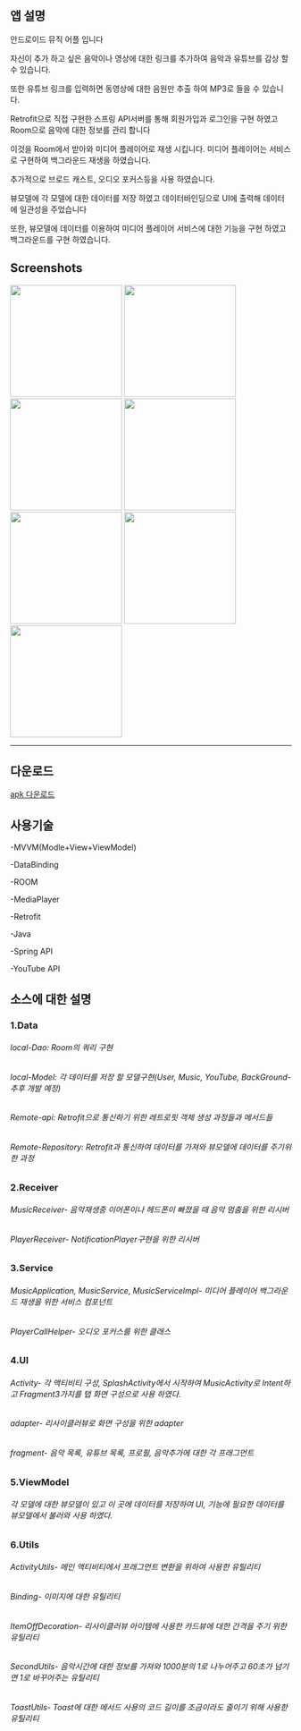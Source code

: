 앱 설명
-------------------
안드로이드 뮤직 어플 입니다    

자신이 추가 하고 싶은 음악이나 영상에 대한 링크를 추가하여 음악과 유튜브를 감상 할 수 있습니다.   

또한 유튜브 링크를 입력하면 동영상에 대한 음원만 추출 하여 MP3로 들을 수 있습니다.

Retrofit으로 직접 구현한 스프링 API서버를 통해 회원가입과 로그인을 구현 하였고 Room으로 음악에 대한 정보를 관리 합니다

이것을 Room에서 받아와 미디어 플레이어로 재생 시킵니다. 미디어 플레이어는 서비스로 구현하여 백그라운드 재생을 하였습니다.   

추가적으로 브로드 캐스트, 오디오 포커스등을 사용 하였습니다.   

뷰모델에 각 모델에 대한 데이터를 저장 하였고 데이터바인딩으로 UI에 출력해 데이터에 일관성을 주었습니다    

또한, 뷰모델에 데이터를 이용하여 미디어 플레이어 서비스에 대한 기능을 구현 하였고 백그라운드를 구현 하였습니다.   



Screenshots
-----------------

<div>
 <img width="200" src="https://user-images.githubusercontent.com/70811978/92327189-e076e080-f092-11ea-971c-738a87a60212.jpg">
  
<img width="200" src="https://user-images.githubusercontent.com/70811978/92327196-ea004880-f092-11ea-941b-d3922e50ed30.jpg">
  

<img width="200" src="https://user-images.githubusercontent.com/70811978/92327322-bd98fc00-f093-11ea-914c-ed127a0abcba.jpg">
  
<img width="200" src="https://user-images.githubusercontent.com/70811978/92327198-ed93cf80-f092-11ea-8e7c-bd73afd3f7c5.jpg">


<img width="200" src="https://user-images.githubusercontent.com/70811978/92327331-ce497200-f093-11ea-80f3-934041b2fd58.jpg">

<img width="200" src="https://user-images.githubusercontent.com/70811978/92327340-dacdca80-f093-11ea-83c7-4d52118380a3.jpg">

<img width="200" src="https://user-images.githubusercontent.com/70811978/92327341-dbfef780-f093-11ea-9e68-bc1357a9a200.jpg">
  
</div>

--------------------

다운로드    
--------------------
<a href="http://these9909.cafe24.com/apkdownlod1">     
apk 다운로드 </a>

사용기술 
---------------------

-MVVM(Modle+View+ViewModel)        

-DataBinding      

-ROOM      

-MediaPlayer      

-Retrofit      

-Java      

-Spring API

-YouTube API   


소스에 대한 설명
--------------------

### 1.Data
###### local-Dao: Room의 쿼리 구현
###### local-Model: 각 데이터를 저장 할 모델구현(User, Music, YouTube, BackGround- 추후 개발 예정)   

###### Remote-api: Retrofit으로 통신하기 위한 레트로핏 객체 생성 과정들과 메서드들
###### Remote-Repository: Retrofit과 통신하여 데이터를 가져와 뷰모델에 데이터를 주기위한 과정   


### 2.Receiver   
###### MusicReceiver- 음악재생중 이어폰이나 헤드폰이 빠졌을 때 음악 멈춤을 위한 리시버
###### PlayerReceiver- NotificationPlayer구현을 위한 리시버


### 3.Service
###### MusicApplication, MusicService, MusicServiceImpl- 미디어 플레이어 백그라운드 재생을 위한 서비스 컴포넌트
###### PlayerCallHelper- 오디오 포커스를 위한 클래스


### 4.UI
###### Activity- 각 액티비티 구성, SplashActivity에서 시작하여 MusicActivity로 Intent하고 Fragment3가지를 탭 화면 구성으로 사용 하였다.   
###### adapter- 리사이클러뷰로 화면 구성을 위한 adapter   
###### fragment- 음악 목록, 유튜브 목록, 프로필, 음악추가에 대한 각 프래그먼트     


### 5.ViewModel
###### 각 모델에 대한 뷰모델이 있고 이 곳에 데이터를 저장하여 UI, 기능에 필요한 데이터를 뷰모델에서 불러와 사용 하였다.           
     

### 6.Utils
###### ActivityUtils- 메인 액티비티에서 프래그먼트 변환을 위하여 사용한 유틸리티
###### Binding- 이미지에 대한 유틸리티
###### ItemOffDecoration- 리사이클러뷰 아이템에 사용한 카드뷰에 대한 간격을 주기 위한 유틸리티
###### SecondUtils- 음악시간에 대한 정보를 가져와 1000분의 1로 나누어주고 60초가 넘기면 1로 바꾸어주는 유틸리티
###### ToastUtils- Toast에 대한 메서드 사용의 코드 길이를 조금이라도 줄이기 위해 사용한 유틸리티


 
